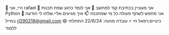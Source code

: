 👋 היי, אני rafael
👀 אני מעוניין בכתיבת קוד למחשב
🌱 אני לומד כרגע שפת תכנות Python
💞️ אני מחפש לשתף פעולה כל מי שמתכנת
📫 איך מגיעים אליי.שלחו לי הודעה במייל rl290218@gmail.com
😄 כינויים:רפאל חי
⚡ עובדה מהנה: 22/6/24 התחלתי ללמוד


